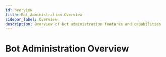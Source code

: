 ```yaml
---
id: overview
title: Bot Administration Overview
sidebar_label: Overview
description: Overview of bot administration features and capabilities
---
```


# Bot Administration Overview

